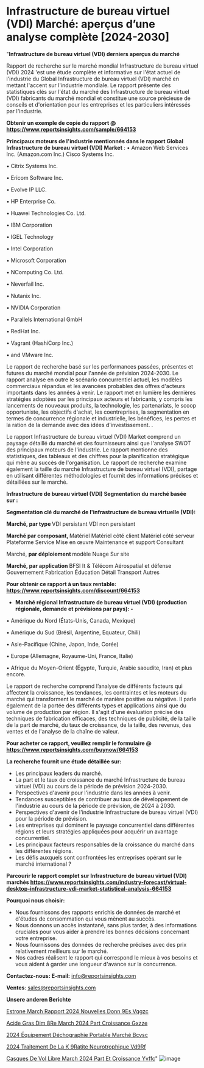 # Infrastructure de bureau virtuel (VDI) Marché: aperçus d’une analyse complète [2024-2030]

"<strong>Infrastructure de bureau virtuel (VDI) derniers aperçus du marché</strong>

Rapport de recherche sur le marché mondial Infrastructure de bureau virtuel (VDI) 2024 'est une étude complète et informative sur l'état actuel de l'industrie du Global Infrastructure de bureau virtuel (VDI) marché en mettant l'accent sur l'industrie mondiale. Le rapport présente des statistiques clés sur l'état du marché des Infrastructure de bureau virtuel (VDI) fabricants du marché mondial et constitue une source précieuse de conseils et d'orientation pour les entreprises et les particuliers intéressés par l'industrie.

<strong>Obtenir un exemple de copie du rapport @ <a href=https://www.reportsinsights.com/sample/664153>https://www.reportsinsights.com/sample/664153</a></strong>

<strong>Principaux moteurs de l'industrie mentionnés dans le rapport Global Infrastructure de bureau virtuel (VDI) Market</strong> :
• Amazon Web Services Inc. (Amazon.com Inc.) Cisco Systems Inc.

• Citrix Systems Inc.

• Ericom Software Inc.

• Evolve IP LLC.

• HP Enterprise Co.

• Huawei Technologies Co. Ltd.

• IBM Corporation

• IGEL Technology

• Intel Corporation

• Microsoft Corporation

• NComputing Co. Ltd.

• Neverfail Inc.

• Nutanix Inc.

• NVIDIA Corporation

• Parallels International GmbH

• RedHat Inc.

• Vagrant (HashiCorp Inc.)

• and VMware Inc.

Le rapport de recherche basé sur les performances passées, présentes et futures du marché mondial pour l'année de prévision 2024-2030. Le rapport analyse en outre le scénario concurrentiel actuel, les modèles commerciaux répandus et les avancées probables des offres d'acteurs importants dans les années à venir. Le rapport met en lumière les dernières stratégies adoptées par les principaux acteurs et fabricants, y compris les lancements de nouveaux produits, la technologie, les partenariats, le scoop opportuniste, les objectifs d'achat, les coentreprises, la segmentation en termes de concurrence régionale et industrielle, les bénéfices, les pertes et la ration de la demande avec des idées d'investissement. .

Le rapport Infrastructure de bureau virtuel (VDI) Market comprend un paysage détaillé du marché et des fournisseurs ainsi que l'analyse SWOT des principaux moteurs de l'industrie. Le rapport mentionne des statistiques, des tableaux et des chiffres pour la planification stratégique qui mène au succès de l'organisation. Le rapport de recherche examine également la taille du marché Infrastructure de bureau virtuel (VDI), partage en utilisant différentes méthodologies et fournit des informations précises et détaillées sur le marché.

<strong>Infrastructure de bureau virtuel (VDI) Segmentation du marché basée sur :</strong>

<strong> Segmentation clé du marché de l'infrastructure de bureau virtuelle (VDI): </strong>

<strong> Marché, par type </strong>
VDI persistant
VDI non persistant

<strong> Marché par composant, </strong>
Matériel
Matériel côté client
Matériel côté serveur
Plateforme
Service
Mise en œuvre
Maintenance et support
Consultant

Marché, <strong> par déploiement </strong> modèle
Nuage
Sur site

<strong> Marché, par application </strong>
BFSI
It & Télécom
Aérospatial et défense
Gouvernement
Fabrication
Éducation
Détail
Transport
Autres

<strong>Pour obtenir ce rapport à un taux rentable: <a href=https://www.reportsinsights.com/discount/664153>https://www.reportsinsights.com/discount/664153</a></strong>
<ul>
  <li><strong>Marché régional Infrastructure de bureau virtuel (VDI) (production régionale, demande et prévisions par pays): -</strong></li>
</ul>
• Amérique du Nord (États-Unis, Canada, Mexique)

• Amérique du Sud (Brésil, Argentine, Equateur, Chili)

• Asie-Pacifique (Chine, Japon, Inde, Corée)

• Europe (Allemagne, Royaume-Uni, France, Italie)

• Afrique du Moyen-Orient (Égypte, Turquie, Arabie saoudite, Iran) et plus encore.

Le rapport de recherche comprend l’analyse de différents facteurs qui affectent la croissance, les tendances, les contraintes et les moteurs du marché qui transforment le marché de manière positive ou négative. Il parle également de la portée des différents types et applications ainsi que du volume de production par région. Il s'agit d'une évaluation précise des techniques de fabrication efficaces, des techniques de publicité, de la taille de la part de marché, du taux de croissance, de la taille, des revenus, des ventes et de l'analyse de la chaîne de valeur.

<strong>Pour acheter ce rapport, veuillez remplir le formulaire @   <a href=https://www.reportsinsights.com/buynow/664153>https://www.reportsinsights.com/buynow/664153</a></strong>

<strong>La recherche fournit une étude détaillée sur:</strong>
<ul>
  <li>Les principaux leaders du marché.</li>
  <li>La part et le taux de croissance du marché Infrastructure de bureau virtuel (VDI) au cours de la période de prévision 2024-2030.</li>
  <li>Perspectives d'avenir pour l'industrie dans les années à venir.</li>
  <li>Tendances susceptibles de contribuer au taux de développement de l'industrie au cours de la période de prévision, de 2024 à 2030.</li>
  <li>Perspectives d'avenir de l'industrie Infrastructure de bureau virtuel (VDI) pour la période de prévision.</li>
  <li>Les entreprises qui dominent le paysage concurrentiel dans différentes régions et leurs stratégies appliquées pour acquérir un avantage concurrentiel.</li>
  <li>Les principaux facteurs responsables de la croissance du marché dans les différentes régions.</li>
  <li>Les défis auxquels sont confrontées les entreprises opérant sur le marché international ?</li>
</ul>

<strong>Parcourir le rapport complet sur Infrastructure de bureau virtuel (VDI) marchés <a href=https://www.reportsinsights.com/industry-forecast/virtual-desktop-infrastructure-vdi-market-statistical-analysis-664153>https://www.reportsinsights.com/industry-forecast/virtual-desktop-infrastructure-vdi-market-statistical-analysis-664153</a></strong>

<strong>Pourquoi nous choisir:</strong>
<ul>
  <li>Nous fournissons des rapports enrichis de données de marché et d'études de consommation qui vous mènent au succès.</li>
  <li>Nous donnons un accès instantané, sans plus tarder, à des informations cruciales pour vous aider à prendre les bonnes décisions concernant votre entreprise.</li>
  <li>Nous fournissons des données de recherche précises avec des prix relativement meilleurs sur le marché.</li>
  <li>Nos cadres réalisent le rapport qui correspond le mieux à vos besoins et vous aident à garder une longueur d'avance sur la concurrence.</li>
</ul>
<strong>Contactez-nous:
</strong><strong>E-mail:</strong> <a href=mailto:info@reportsinsights.com>info@reportsinsights.com</a>

<strong>Ventes</strong>: <a href=mailto:sales@reportsinsights.com>sales@reportsinsights.com</a>

<strong>Unsere anderen Berichte</strong>

<a href=https://www.linkedin.com/pulse/estrone-march%C3%A9-rapport-2024-nouvelles-donn%C3%A9es-vqgzc/>Estrone March Rapport 2024 Nouvelles Donn 9Es Vqgzc</a>

<a href=https://www.linkedin.com/pulse/acide-gras-dim%C3%A8re-march%C3%A9-2024-part-croissance-gxzze/>Acide Gras Dim 8Re March 2024 Part Croissance Gxzze</a>

<a href=https://www.linkedin.com/pulse/2024-équipement-déchographie-portable-marché-bcvsc/>2024 Équipement Déchographie Portable Marché Bcvsc</a>

<a href=https://www.linkedin.com/pulse/2024-traitement-de-la-k%C3%A9ratite-neurotrophique-vd9rf/>2024 Traitement De La K 9Ratite Neurotrophique Vd9Rf</a>

<a href=https://www.linkedin.com/pulse/casques-de-vol-libre-march%C3%A9-2024-part-et-croissance-yvffc/>Casques De Vol Libre March 2024 Part Et Croissance Yvffc</a>"
![image](https://github.com/daminid12/RImarketdynamics/assets/158430485/d94fe2dd-adee-42a3-9be6-b5c952d1d680)
